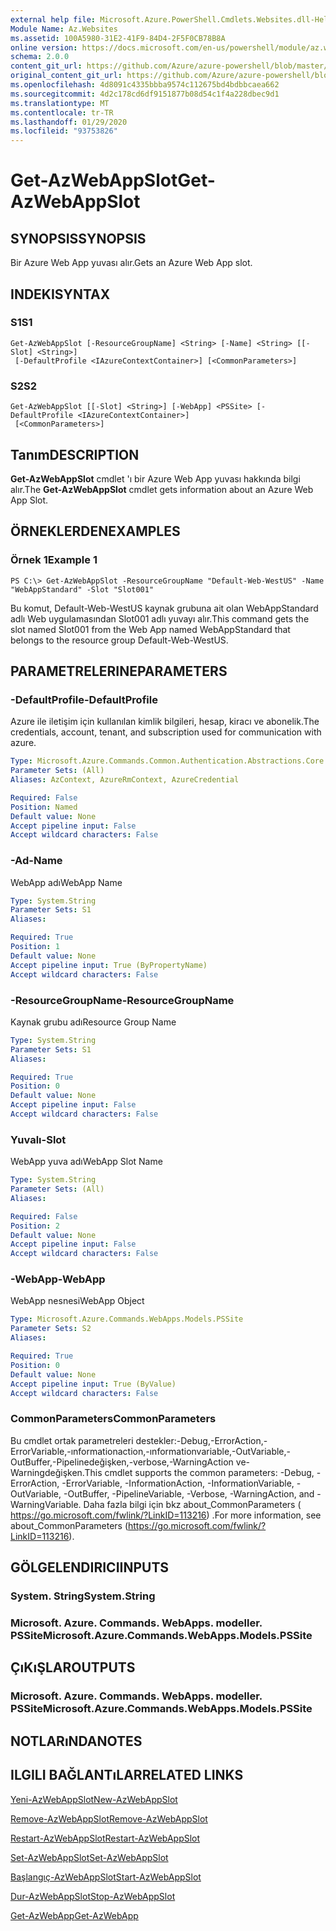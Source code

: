 ```yaml
---
external help file: Microsoft.Azure.PowerShell.Cmdlets.Websites.dll-Help.xml
Module Name: Az.Websites
ms.assetid: 100A5980-31E2-41F9-84D4-2F5F0CB78B8A
online version: https://docs.microsoft.com/en-us/powershell/module/az.websites/get-azwebappslot
schema: 2.0.0
content_git_url: https://github.com/Azure/azure-powershell/blob/master/src/Websites/Websites/help/Get-AzWebAppSlot.md
original_content_git_url: https://github.com/Azure/azure-powershell/blob/master/src/Websites/Websites/help/Get-AzWebAppSlot.md
ms.openlocfilehash: 4d8091c4335bbba9574c112675bd4bdbbcaea662
ms.sourcegitcommit: 4d2c178cd6df9151877b08d54c1f4a228dbec9d1
ms.translationtype: MT
ms.contentlocale: tr-TR
ms.lasthandoff: 01/29/2020
ms.locfileid: "93753826"
---
```

# <span data-ttu-id="1cfc1-101">Get-AzWebAppSlot</span><span class="sxs-lookup"><span data-stu-id="1cfc1-101">Get-AzWebAppSlot</span></span>

## <span data-ttu-id="1cfc1-102">SYNOPSIS</span><span class="sxs-lookup"><span data-stu-id="1cfc1-102">SYNOPSIS</span></span>
<span data-ttu-id="1cfc1-103">Bir Azure Web App yuvası alır.</span><span class="sxs-lookup"><span data-stu-id="1cfc1-103">Gets an Azure Web App slot.</span></span>

## <span data-ttu-id="1cfc1-104">INDEKI</span><span class="sxs-lookup"><span data-stu-id="1cfc1-104">SYNTAX</span></span>

### <span data-ttu-id="1cfc1-105">S1</span><span class="sxs-lookup"><span data-stu-id="1cfc1-105">S1</span></span>
```
Get-AzWebAppSlot [-ResourceGroupName] <String> [-Name] <String> [[-Slot] <String>]
 [-DefaultProfile <IAzureContextContainer>] [<CommonParameters>]
```

### <span data-ttu-id="1cfc1-106">S2</span><span class="sxs-lookup"><span data-stu-id="1cfc1-106">S2</span></span>
```
Get-AzWebAppSlot [[-Slot] <String>] [-WebApp] <PSSite> [-DefaultProfile <IAzureContextContainer>]
 [<CommonParameters>]
```

## <span data-ttu-id="1cfc1-107">Tanım</span><span class="sxs-lookup"><span data-stu-id="1cfc1-107">DESCRIPTION</span></span>
<span data-ttu-id="1cfc1-108">**Get-AzWebAppSlot** cmdlet 'ı bir Azure Web App yuvası hakkında bilgi alır.</span><span class="sxs-lookup"><span data-stu-id="1cfc1-108">The **Get-AzWebAppSlot** cmdlet gets information about an Azure Web App Slot.</span></span>

## <span data-ttu-id="1cfc1-109">ÖRNEKLERDEN</span><span class="sxs-lookup"><span data-stu-id="1cfc1-109">EXAMPLES</span></span>

### <span data-ttu-id="1cfc1-110">Örnek 1</span><span class="sxs-lookup"><span data-stu-id="1cfc1-110">Example 1</span></span>
```
PS C:\> Get-AzWebAppSlot -ResourceGroupName "Default-Web-WestUS" -Name "WebAppStandard" -Slot "Slot001"
```

<span data-ttu-id="1cfc1-111">Bu komut, Default-Web-WestUS kaynak grubuna ait olan WebAppStandard adlı Web uygulamasından Slot001 adlı yuvayı alır.</span><span class="sxs-lookup"><span data-stu-id="1cfc1-111">This command gets the slot named Slot001 from the Web App named WebAppStandard that belongs to the resource group Default-Web-WestUS.</span></span>

## <span data-ttu-id="1cfc1-112">PARAMETRELERINE</span><span class="sxs-lookup"><span data-stu-id="1cfc1-112">PARAMETERS</span></span>

### <span data-ttu-id="1cfc1-113">-DefaultProfile</span><span class="sxs-lookup"><span data-stu-id="1cfc1-113">-DefaultProfile</span></span>
<span data-ttu-id="1cfc1-114">Azure ile iletişim için kullanılan kimlik bilgileri, hesap, kiracı ve abonelik.</span><span class="sxs-lookup"><span data-stu-id="1cfc1-114">The credentials, account, tenant, and subscription used for communication with azure.</span></span>

```yaml
Type: Microsoft.Azure.Commands.Common.Authentication.Abstractions.Core.IAzureContextContainer
Parameter Sets: (All)
Aliases: AzContext, AzureRmContext, AzureCredential

Required: False
Position: Named
Default value: None
Accept pipeline input: False
Accept wildcard characters: False
```

### <span data-ttu-id="1cfc1-115">-Ad</span><span class="sxs-lookup"><span data-stu-id="1cfc1-115">-Name</span></span>
<span data-ttu-id="1cfc1-116">WebApp adı</span><span class="sxs-lookup"><span data-stu-id="1cfc1-116">WebApp Name</span></span>

```yaml
Type: System.String
Parameter Sets: S1
Aliases:

Required: True
Position: 1
Default value: None
Accept pipeline input: True (ByPropertyName)
Accept wildcard characters: False
```

### <span data-ttu-id="1cfc1-117">-ResourceGroupName</span><span class="sxs-lookup"><span data-stu-id="1cfc1-117">-ResourceGroupName</span></span>
<span data-ttu-id="1cfc1-118">Kaynak grubu adı</span><span class="sxs-lookup"><span data-stu-id="1cfc1-118">Resource Group Name</span></span>

```yaml
Type: System.String
Parameter Sets: S1
Aliases:

Required: True
Position: 0
Default value: None
Accept pipeline input: False
Accept wildcard characters: False
```

### <span data-ttu-id="1cfc1-119">Yuvalı</span><span class="sxs-lookup"><span data-stu-id="1cfc1-119">-Slot</span></span>
<span data-ttu-id="1cfc1-120">WebApp yuva adı</span><span class="sxs-lookup"><span data-stu-id="1cfc1-120">WebApp Slot Name</span></span>

```yaml
Type: System.String
Parameter Sets: (All)
Aliases:

Required: False
Position: 2
Default value: None
Accept pipeline input: False
Accept wildcard characters: False
```

### <span data-ttu-id="1cfc1-121">-WebApp</span><span class="sxs-lookup"><span data-stu-id="1cfc1-121">-WebApp</span></span>
<span data-ttu-id="1cfc1-122">WebApp nesnesi</span><span class="sxs-lookup"><span data-stu-id="1cfc1-122">WebApp Object</span></span>

```yaml
Type: Microsoft.Azure.Commands.WebApps.Models.PSSite
Parameter Sets: S2
Aliases:

Required: True
Position: 0
Default value: None
Accept pipeline input: True (ByValue)
Accept wildcard characters: False
```

### <span data-ttu-id="1cfc1-123">CommonParameters</span><span class="sxs-lookup"><span data-stu-id="1cfc1-123">CommonParameters</span></span>
<span data-ttu-id="1cfc1-124">Bu cmdlet ortak parametreleri destekler:-Debug,-ErrorAction,-ErrorVariable,-ınformationaction,-ınformationvariable,-OutVariable,-OutBuffer,-Pipelinedeğişken,-verbose,-WarningAction ve-Warningdeğişken.</span><span class="sxs-lookup"><span data-stu-id="1cfc1-124">This cmdlet supports the common parameters: -Debug, -ErrorAction, -ErrorVariable, -InformationAction, -InformationVariable, -OutVariable, -OutBuffer, -PipelineVariable, -Verbose, -WarningAction, and -WarningVariable.</span></span> <span data-ttu-id="1cfc1-125">Daha fazla bilgi için bkz about_CommonParameters ( https://go.microsoft.com/fwlink/?LinkID=113216) .</span><span class="sxs-lookup"><span data-stu-id="1cfc1-125">For more information, see about_CommonParameters (https://go.microsoft.com/fwlink/?LinkID=113216).</span></span>

## <span data-ttu-id="1cfc1-126">GÖLGELENDIRICI</span><span class="sxs-lookup"><span data-stu-id="1cfc1-126">INPUTS</span></span>

### <span data-ttu-id="1cfc1-127">System. String</span><span class="sxs-lookup"><span data-stu-id="1cfc1-127">System.String</span></span>

### <span data-ttu-id="1cfc1-128">Microsoft. Azure. Commands. WebApps. modeller. PSSite</span><span class="sxs-lookup"><span data-stu-id="1cfc1-128">Microsoft.Azure.Commands.WebApps.Models.PSSite</span></span>

## <span data-ttu-id="1cfc1-129">ÇıKıŞLAR</span><span class="sxs-lookup"><span data-stu-id="1cfc1-129">OUTPUTS</span></span>

### <span data-ttu-id="1cfc1-130">Microsoft. Azure. Commands. WebApps. modeller. PSSite</span><span class="sxs-lookup"><span data-stu-id="1cfc1-130">Microsoft.Azure.Commands.WebApps.Models.PSSite</span></span>

## <span data-ttu-id="1cfc1-131">NOTLARıNDA</span><span class="sxs-lookup"><span data-stu-id="1cfc1-131">NOTES</span></span>

## <span data-ttu-id="1cfc1-132">ILGILI BAĞLANTıLAR</span><span class="sxs-lookup"><span data-stu-id="1cfc1-132">RELATED LINKS</span></span>

[<span data-ttu-id="1cfc1-133">Yeni-AzWebAppSlot</span><span class="sxs-lookup"><span data-stu-id="1cfc1-133">New-AzWebAppSlot</span></span>](./New-AzWebAppSlot.md)

[<span data-ttu-id="1cfc1-134">Remove-AzWebAppSlot</span><span class="sxs-lookup"><span data-stu-id="1cfc1-134">Remove-AzWebAppSlot</span></span>](./Remove-AzWebAppSlot.md)

[<span data-ttu-id="1cfc1-135">Restart-AzWebAppSlot</span><span class="sxs-lookup"><span data-stu-id="1cfc1-135">Restart-AzWebAppSlot</span></span>](./Restart-AzWebAppSlot.md)

[<span data-ttu-id="1cfc1-136">Set-AzWebAppSlot</span><span class="sxs-lookup"><span data-stu-id="1cfc1-136">Set-AzWebAppSlot</span></span>](./Set-AzWebAppSlot.md)

[<span data-ttu-id="1cfc1-137">Başlangıç-AzWebAppSlot</span><span class="sxs-lookup"><span data-stu-id="1cfc1-137">Start-AzWebAppSlot</span></span>](./Start-AzWebAppSlot.md)

[<span data-ttu-id="1cfc1-138">Dur-AzWebAppSlot</span><span class="sxs-lookup"><span data-stu-id="1cfc1-138">Stop-AzWebAppSlot</span></span>](./Stop-AzWebAppSlot.md)

[<span data-ttu-id="1cfc1-139">Get-AzWebApp</span><span class="sxs-lookup"><span data-stu-id="1cfc1-139">Get-AzWebApp</span></span>](./Get-AzWebApp.md)
